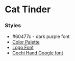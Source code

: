 # Cat Tinder

### Styles

- #60477c - dark purple font
- [Color Palette](https://www.color-hex.com/color-palette/1043622)
- [Logo Font](https://www.1001fonts.com/more-sugar-font.html)
- [Gochi Hand Google font](https://fonts.google.com/specimen/Gochi+Hand)
